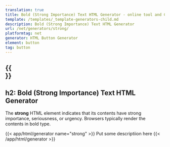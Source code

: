 ```yaml
---
translation: true
title: Bold (Strong Importance) Text HTML Generator - online tool and C# code
template: /templates/_template-generators-child.md
description: Bold (Strong Importance) Text HTML Generator
url: /net/generators/strong/
platformtag: net
generator: HTML Button Generator
element: button
tag: button
---
```


{{<section overview>}}
---
h2: Bold (Strong Importance) Text HTML Generator
---

The **strong** HTML element indicates that its contents have strong importance, seriousness, or urgency. Browsers typically render the contents in bold type.

{{< app/html/generator name="strong" >}}
Put some descriptiion here
{{< /app/html/generator >}}